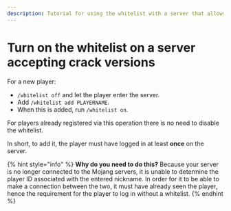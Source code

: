 ```yaml
---
description: Tutorial for using the whitelist with a server that allows crack versions.
---
```


# Turn on the whitelist on a server accepting crack versions

For a new player:

* `/whitelist off` and let the player enter the server.
* Add `/whitelist add PLAYERNAME`.
* When this is added, run `/whitelist on`.

For players already registered via this operation there is no need to disable the whitelist.

In short, to add it, the player must have logged in at least **once** on the server.

{% hint style="info" %}
**Why do you need to do this?** Because your server is no longer connected to the Mojang servers, it is unable to determine the player ID associated with the entered nickname. In order for it to be able to make a connection between the two, it must have already seen the player, hence the requirement for the player to log in without a whitelist.
{% endhint %}

